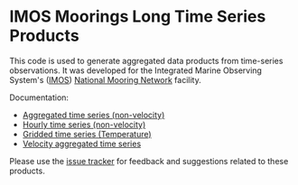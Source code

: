 # IMOS Moorings Long Time Series Products

This code is used to generate aggregated data products from time-series observations. It was developed for the Integrated Marine Observing System's ([IMOS](http://imos.org.au/)) [National Mooring Network](http://imos.org.au/facilities/nationalmooringnetwork/) facility.

Documentation:
- [Aggregated time series (non-velocity)](Documentation/aggregated_timeseries.md)
- [Hourly time series (non-velocity)](Documentation/Hourly_timeseries.md)
- [Gridded time series (Temperature)](Documentation/Gridded_timeseries.md)
- [Velocity aggregated time series](Documentation/Velocity_agrregated_timeseries.md)


Please use the [issue tracker](https://github.com/aodn/python-aodntools/issues) for feedback and suggestions related to these products.

